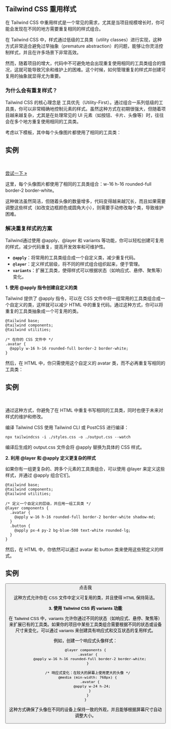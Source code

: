## Tailwind CSS 重用样式

在 Tailwind CSS 中重用样式是一个常见的需求，尤其是当项目规模增长时，你可能会发现在不同的地方需要重复相同的样式组合。

在 Tailwind CSS 中，样式通过低级的工具类（utility classes）进行实现，这种方式非常适合避免过早抽象（premature abstraction）的问题，能够让你灵活控制样式，并且在许多场景下非常高效。

然而，随着项目的增大，代码中不可避免地会出现重复使用相同的工具类组合的情况，这就可能导致冗余和维护上的困难。这个时候，如何管理重复的样式并创建可复用的抽象就显得尤为重要。

### 为什么会有重复样式？

Tailwind CSS 的核心理念是 工具优先（Utility-First）。通过组合一系列低级的工具类，你可以非常精确地控制元素的样式。虽然这种方式在初期很强大，但随着项目越来越复杂，尤其是在处理常见的 UI 元素（如按钮、卡片、头像等）时，往往会在多个地方重复使用相同的工具类。

考虑以下模板，其中每个头像图片都使用了相同的工具类：

## 实例

<div class\="flex space-x-4"\>  
  <img class\="w-16 h-16 rounded-full border-2 border-white" src\="/img/avatar1.jpg" alt\="User 1"\>  
  <img class\="w-16 h-16 rounded-full border-2 border-white" src\="/img/avatar2.jpg" alt\="User 2"\>  
  <img class\="w-16 h-16 rounded-full border-2 border-white" src\="/img/avatar3.jpg" alt\="User 3"\>  
  <img class\="w-16 h-16 rounded-full border-2 border-white" src\="/img/avatar4.jpg" alt\="User 4"\>  
  <img class\="w-16 h-16 rounded-full border-2 border-white" src\="/img/avatar5.jpg" alt\="User 5"\>  
</div\>  

[尝试一下 »](https://www.runoob.com/try/try.php?filename=trytailwindcss_rs1)

这里，每个头像图片都使用了相同的工具类组合：w-16 h-16 rounded-full border-2 border-white。

这种做法虽然简洁，但随着头像的数量增多，代码变得越来越冗长，而且如果需要调整这些样式（如改变边框颜色或圆角大小），则需要手动修改每个类，导致维护困难。

### 解决重复样式的方案

Tailwind通过使用 @apply、@layer 和 variants 等功能，你可以轻松创建可复用的样式，减少代码重复，提高开发效率和可维护性。

+   **`@apply`**：将常用的工具类组合成一个自定义类，减少重复代码。
+   **`@layer`**：定义样式层级，将不同的样式组合组织起来，便于管理。
+   **`variants`**：扩展工具类，使得样式可以根据状态（如响应式、悬停、聚焦等）变化。

**1\. 使用 @apply 指令创建自定义的类**

Tailwind 提供了 @apply 指令，可以在 CSS 文件中将一组常用的工具类组合成一个自定义的类，这样就可以减少 HTML 中的重复代码。通过这种方式，你可以将重复的工具类抽象成一个可复用的类。

```
@tailwind base;
@tailwind components;
@tailwind utilities;

/* 在你的 CSS 文件中 */
.avatar {
  @apply w-16 h-16 rounded-full border-2 border-white;
}
```

然后，在 HTML 中，你只需使用这个自定义的 avatar 类，而不必再重复写相同的工具类：

## 实例

<div class\="flex space-x-4"\>  
  <img class\="avatar" src\="/img/avatar1.jpg" alt\="User 1"\>  
  <img class\="avatar" src\="/img/avatar2.jpg" alt\="User 2"\>  
  <img class\="avatar" src\="/img/avatar3.jpg" alt\="User 3"\>  
  <img class\="avatar" src\="/img/avatar4.jpg" alt\="User 4"\>  
  <img class\="avatar" src\="/img/avatar5.jpg" alt\="User 5"\>  
</div\>  

通过这种方式，你避免了在 HTML 中重复书写相同的工具类，同时也便于未来对样式的维护和修改。

编译 Tailwind CSS 使用 Tailwind CLI 或 PostCSS 进行编译：

```
npx tailwindcss -i ./styles.css -o ./output.css --watch
```

编译后生成的 output.css 文件会将 @apply 替换为具体的 CSS 样式。

**2\. 利用 @layer 和 @apply 定义更复杂的样式**

如果你有一组更复杂的、跨多个元素的工具类组合，可以使用 @layer 来定义这些样式，并通过 @apply 组合它们。

```
@tailwind base;
@tailwind components;
@tailwind utilities;

/* 定义一个自定义的层级，并应用一组工具类 */
@layer components {
  .avatar {
    @apply w-16 h-16 rounded-full border-2 border-white shadow-md;
  }
  .button {
    @apply px-4 py-2 bg-blue-500 text-white rounded-lg;
  }
}
```

然后，在 HTML 中，你依然可以通过 avatar 和 button 类来使用这些预定义的样式。

## 实例

<div class\="flex space-x-4"\>  
  <img class\="avatar" src\="/img/avatar1.jpg" alt\="User 1"\>  
  <button class\="button"\>点击我</button\>  
</div\>  

这种方式允许你在 CSS 文件中定义可复用的类，并且使得 HTML 保持简洁。

**3\. 使用 Tailwind CSS 的 variants 功能**

在 Tailwind CSS 中，variants 允许你通过不同的状态（如响应式、悬停、聚焦等）来扩展已有的工具类。如果你的项目中某些工具类组合需要根据不同的状态或设备尺寸来变化，可以通过 variants 来创建具有响应式和交互状态的复用样式。

例如，创建一个响应式头像样式：

```
@layer components {
  .avatar {
    @apply w-16 h-16 rounded-full border-2 border-white;
  }

  /* 响应式变化：在较大的屏幕上使用更大的头像 */
  @media (min-width: 768px) {
    .avatar {
      @apply w-24 h-24;
    }
  }
}
```

这种方式确保了头像在不同的设备上保持一致的外观，并且能够根据屏幕尺寸自动调整大小。